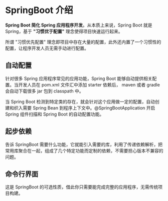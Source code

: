 # SpringBoot 介绍

**Spring Boot 简化 Spring 应用程序开发**。从本质上来说，Spring Boot 就是 Spring，基于 **"习惯优于配置"** 理念使得项目快速运行起来。

所谓 "习惯优先配置" 理念即项目中存在大量的配置，此外还内置了一个习惯性的配置，让程序开发人员无需手动进行配置。

## 自动配置

针对很多 Spring 应用程序常见的应用功能，Spring Boot 能够自动提供相关配置。当开发人员在 pom.xml 文件汇中添加 starter 依赖后， maven 或者 gradle 会自动下载很多 jar 包到 classpath 中。

当 Spring Boot 检测到特定类的存在，就会针对这个应用做一定的配置，自动创建和织入需要 Spring Bean 到程序上下文中。@SpringBootApplication 开启 Spring 组件扫描和 Spring  Boot 的自动配置功能。

## 起步依赖

告诉 SpringBoot 需要什么功能，它就能引入需要的库，利用了传递依赖解析，把常用库聚合在一起，组成了几个特定功能而定制的依赖，不需要担心版本不兼容的问题。

## 命令行界面

这是 SpringBoot 的可选性质，借此你只需要能完成完整的应用程序，无需传统项目构建。



